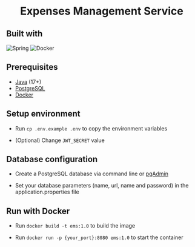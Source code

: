 <h1 align="center">
    Expenses Management Service
</h1>

## Built with

![Spring]
![Docker]

## Prerequisites

- [Java](https://www.oracle.com/br/java/technologies/downloads/) (17+)
- [PostgreSQL](https://www.postgresql.org/download/)
- [Docker](https://docs.docker.com/get-docker/)

## Setup environment

- Run `cp .env.example .env` to copy the environment variables

- (Optional) Change `JWT_SECRET` value

## Database configuration

- Create a PostgreSQL database via command line or [pgAdmin](https://www.pgadmin.org/download/)

- Set your database parameters (name, url, name and password) in the application.properties file

## Run with Docker

- Run `docker build -t ems:1.0` to build the image

- Run `docker run -p {your_port}:8080 ems:1.0` to start the container

[Docker]: https://img.shields.io/badge/Docker-2496ED?style=for-the-badge&logo=docker&logoColor=white

[Spring]: https://img.shields.io/badge/Spring%20Boot-6DB33F?style=for-the-badge&logo=springboot&logoColor=white